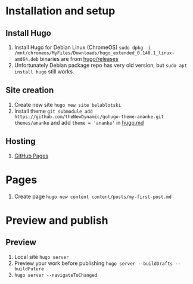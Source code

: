 # Installation and setup

## Install Hugo

1. Install Hugo for Debian Linux (ChromeOS) `sudo dpkg -i /mnt/chromeos/MyFiles/Downloads/hugo_extended_0.140.1_linux-amd64.deb` binaries are from [hugo/releases](https://github.com/gohugoio/hugo/releases)
2. Unfortunately Debian package repo has very old version, but `sudo apt install hugo` still works.

## Site creation

1. Create new site `hugo new site belablotski`
2. Install theme `git submodule add https://github.com/theNewDynamic/gohugo-theme-ananke.git themes/ananke` and add `theme = 'ananke'` in [hugo.md](./hugo.md)

## Hosting

1. [GitHub Pages](https://gohugo.io/hosting-and-deployment/hosting-on-github/)

# Pages

1. Create page `hugo new content content/posts/my-first-post.md`

# Preview and publish

## Preview

1. Local site `hugo server`
2. Preview your work before publishing `hugo server --buildDrafts --buildFuture`
3. `hugo server --navigateToChanged`